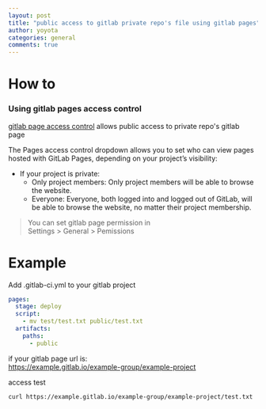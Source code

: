```yaml
---
layout: post
title: "public access to gitlab private repo's file using gitlab pages"
author: yoyota
categories: general
comments: true
---
```


# How to
### Using gitlab pages access control
[gitlab page access control](https://docs.gitlab.com/ee/user/project/pages/introduction.html#gitlab-pages-access-control-core) allows public access to private repo's gitlab page

The Pages access control dropdown allows you to set who can view pages hosted with GitLab Pages, depending on your project’s visibility:

- If your project is private:
  - Only project members: Only project members will be able to browse the website.
  - Everyone: Everyone, both logged into and logged out of GitLab, will be able to browse the website, no matter their project membership.

> You can set gitlab page permission in  
> Settings > General > Pemissions 

# Example
Add .gitlab-ci.yml to your gitlab project

```yaml
pages:
  stage: deploy
  script:
    - mv test/test.txt public/test.txt
  artifacts:
    paths:
      - public
```

if your gitlab page url is:  
https://example.gitlab.io/example-group/example-project

access test
```
curl https://example.gitlab.io/example-group/example-project/test.txt
```
